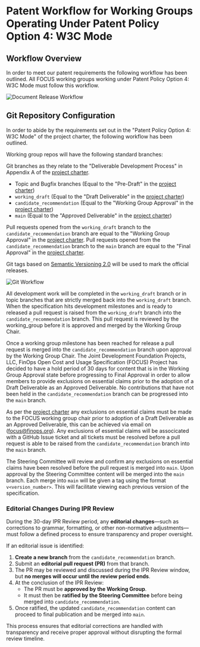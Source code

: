 Patent Workflow for Working Groups Operating Under Patent Policy Option 4: W3C Mode
===================================================================================

Workflow Overview
-----------------

In order to meet our patent requirements the following workflow has been outlined. All FOCUS working groups working under Patent Policy Option 4: W3C Mode must follow this workflow.

![Document Release Workflow](images/FOCUS_Document_Release_Workflow_v1.0.3.png?raw=true "Document Release Workflow")

Git Repository Configuration
------------------

In order to abide by the requirements set out in the "Patent Policy Option 4: W3C Mode" of the project charter, the following workflow has been outlined.

Working group repos will have the following standard branches:

Git branches as they relate to the "Deliverable Development Process" in Appendix A of the [project charter](https://github.com/FinOps-Open-Cost-and-Usage-Spec/foundation/blob/main/FOCUS_-_Membership_Agreement_Package_for_use.pdf).

* Topic and Bugfix branches (Equal to the "Pre-Draft" in the [project charter](https://github.com/FinOps-Open-Cost-and-Usage-Spec/foundation/blob/main/FOCUS_-_Membership_Agreement_Package_for_use.pdf))
* `working_draft` (Equal to the "Draft Deliverable" in the [project charter](https://github.com/FinOps-Open-Cost-and-Usage-Spec/foundation/blob/main/FOCUS_-_Membership_Agreement_Package_for_use.pdf))
* `candidate_recommendation` (Equal to the "Working Group Approval" in the [project charter](https://github.com/FinOps-Open-Cost-and-Usage-Spec/foundation/blob/main/FOCUS_-_Membership_Agreement_Package_for_use.pdf))
* `main` (Equal to the "Approved Deliverable" in the [project charter](https://github.com/FinOps-Open-Cost-and-Usage-Spec/foundation/blob/main/FOCUS_-_Membership_Agreement_Package_for_use.pdf))

Pull requests opened from the `working_draft` branch to the `candidate_recommendation` branch are equal to the "Working Group Approval" in the [project charter](https://github.com/FinOps-Open-Cost-and-Usage-Spec/foundation/blob/main/FOCUS_-_Membership_Agreement_Package_for_use.pdf).
Pull requests opened from the `candidate_recommendation` branch to the `main` branch are equal to the "Final Approval" in the [project charter](https://github.com/FinOps-Open-Cost-and-Usage-Spec/foundation/blob/main/FOCUS_-_Membership_Agreement_Package_for_use.pdf).


Git tags based on [Semantic Versioning 2.0](https://semver.org/spec/v2.0.0.html) will be used to mark the official releases.

![Git Workflow](images/FOCUS_GIT_Workflow_v1.0.3.png?raw=true "Git Workflow")

All development work will be completed in the `working_draft` branch or in topic branches that are strictly merged back into the `working_draft` branch. When the specification hits development milestones and is ready to released a pull request is raised from the `working_draft` branch into the `candidate_recommendation` branch. This pull request is reviewed by the working_group before it is approved and merged by the Working Group Chair. 

Once a working group milestone has been reached for release a pull request is merged into the `candidate_recommendation` branch upon approval by the Working Group Chair. The Joint Development Foundation Projects, LLC, FinOps Open Cost and Usage Specification (FOCUS) Project has decided to have a hold period of 30 days for content that is in the Working Group Approval state before progressing to Final Approval in order to allow members to provide exclusions on essential claims prior to the adoption of a Draft Deliverable as an Approved Deliverable. No contributions that have not been held in the `candidate_recommendation` branch can be progressed into the `main` branch. 

As per the [project charter](https://github.com/FinOps-Open-Cost-and-Usage-Spec/foundation/blob/main/FOCUS_-_Membership_Agreement_Package_for_use.pdf) any exclusions on essential claims must be made to the FOCUS working group chair prior to adoption of a Draft Deliverable as an Approved Deliverable, this can be achieved via email on (focus@finops.org). Any exclusions of essential claims will be associcated with a GitHub Issue ticket and all tickets must be resolved before a pull request is able to be raised from the `candidate_recommendation` branch into the `main` branch.

The Steering Committee will review and confirm any exclusions on essential claims have been resolved before the pull request is merged into `main`. Upon approval by the Steering Committee content will be merged into the `main` branch. Each merge into `main` will be given a tag using the format `v<version_number>`. This will facilitate viewing each previous version of the specification.

### Editorial Changes During IPR Review

During the 30-day IPR Review period, any **editorial changes**—such as corrections to grammar, formatting, or other non-normative adjustments—must follow a defined process to ensure transparency and proper oversight.

If an editorial issue is identified:

1. **Create a new branch** from the `candidate_recommendation` branch.
2. Submit an **editorial pull request (PR)** from that branch.
3. The PR may be reviewed and discussed during the IPR Review window, but **no merges will occur until the review period ends**.
4. At the conclusion of the IPR Review:
   - The PR must be **approved by the Working Group**.
   - It must then be **ratified by the Steering Committee** before being merged into `candidate_recommendation`.
5. Once ratified, the updated `candidate_recommendation` content can proceed to final publication and be merged into `main`.

This process ensures that editorial corrections are handled with transparency and receive proper approval without disrupting the formal review timeline.
